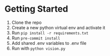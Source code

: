 # Getting Started

1. Clone the repo
2. Create a new python virtual env and activate it
3. Run `pip install -r requirements.txt`
4. Run `pre-commit install`
5. Add shared .env variables to .env file
6. Run with `python vision.py`